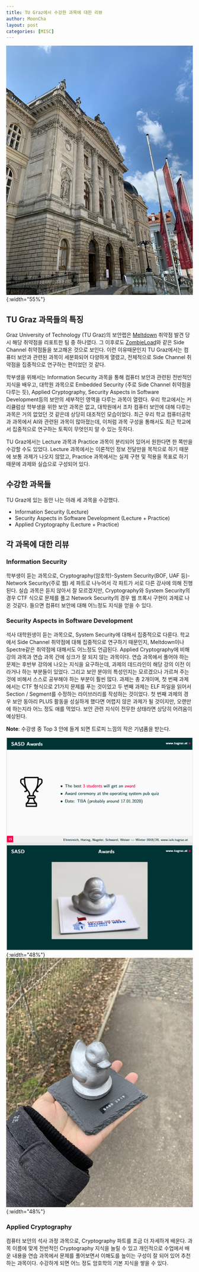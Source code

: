```yaml
---
title: TU Graz에서 수강한 과목에 대한 리뷰
author: MoonCha
layout: post
categories: [MISC]
---
```


![TU Graz Alte Campus](/assets/images/tu-graz-alte-campus.jpg){:width="55%"}

## TU Graz 과목들의 특징
Graz University of Technology (TU Graz)의 보안랩은 [Meltdown](https://meltdownattack.com/) 취약점 발견 당시 해당 취약점을 리포트한 팀 중 하나였다. 그 이후로도 [ZombieLoad](https://zombieloadattack.com/)와 같은 Side Channel 취약점들을 보고해온 것으로 보인다. 이런 이유때문인지 TU Graz에서는 컴퓨터 보안과 관련된 과목이 세분화되어 다양하게 열렸고, 전체적으로 Side Channel 취약점을 집중적으로 연구하는 편이었던 것 같다.

학부생을 위해서는 Information Security 과목을 통해 컴퓨터 보안과 관련된 전반적인 지식을 배우고, 대학원 과목으로 Embedded Security (주로 Side Channel 취약점을 다루는 듯), Applied Cryptography, Security Aspects in Software Development등의 보안의 세부적인 영역을 다루는 과목이 열렸다. 우리 학교에서는 커리큘럼상 학부생을 위한 보안 과목은 없고, 대학원에서 조차 컴퓨터 보안에 대해 다루는 과목은 거의 없었던 것 같은데 상당히 대조적인 모습이었다. 최근 우리 학교 컴퓨터공학과 과목에서 AI와 관련된 과목이 많아졌는데, 이처럼 과목 구성을 통해서도 최근 학교에서 집중적으로 연구하는 토픽이 무엇인지 알 수 있는 듯하다.

TU Graz에서는 Lecture 과목과 Practice 과목이 분리되어 있어서 원한다면 한 쪽만을 수강할 수도 있었다. Lecture 과목에서는 이론적인 정보 전달만을 목적으로 하기 때문에 보통 과제가 나오지 않았고, Practice 과목에서는 실제 구현 및 적용을 목표로 하기 때문에 과제와 실습으로 구성되어 있다.

## 수강한 과목들

TU Graz에 있는 동안 나는 아래 세 과목을 수강했다.

- Information Security (Lecture)
- Security Aspects in Software Development (Lecture + Practice)
- Applied Cryptography (Lecture + Practice)

## 각 과목에 대한 리뷰

### Information Security

학부생이 듣는 과목으로, Cryptography(암호학)-System Security(BOF, UAF 등)-Network Security(주로 웹) 세 파트로 나누어서 각 파트가 서로 다른 강사에 의해 진행된다. 실습 과목은 듣지 않아서 잘 모르겠지만, Cryptography와 System Security의 경우 CTF 식으로 문제를 풀고 Network Security의 경우 웹 프록시 구현이 과제로 나온 것같다. 들으면 컴퓨터 보안에 대해 어느정도 지식을 얻을 수 있다.

### Security Aspects in Software Development

석사 대학원생이 듣는 과목으로, System Security에 대해서 집중적으로 다룬다. 학교에서 Side Channel 취약점에 대해 집중적으로 연구하기 때문인지, Meltdown이나 Spectre같은 취약점에 대해서도 어느정도 언급된다. Applied Cryptography에 비해 강의 과목과 연습 과목 간에 싱크가 잘 되지 않는 과목이다. 연습 과목에서 풀어야 하는 문제는 후반부 강의에 나오는 지식을 요구하는데, 과제의 데드라인이 해당 강의 이전 이라거나 하는 부분들이 있었다. 그리고 보안 분야의 특성인지는 모르겠으나 가르쳐 주는 것에 비해서 스스로 공부해야 하는 부분이 훨씬 많다. 과제는 총 2개이며, 첫 번째 과제에서는 CTF 형식으로 21가지 문제를 푸는 것이었고 두 번째 과제는 ELF 파일을 읽어서 Section / Segment를 수정하는 라이브러리를 작성하는 것이었다. 첫 번째 과제의 경우 보안 동아리 PLUS 활동을 성실하게 했다면 어렵지 않은 과제가 될 것이지만, 오랜만에 하는지라 어느 정도 애를 먹었다. 보안 관련 지식이 전무한 상태라면 상당히 어려움이 예상된다.

**Note**: 수강생 중 Top 3 안에 들게 되면 트로피 느낌의 작은 기념품을 받는다.

![SASD Awards Slides](/assets/images/tu-graz-sasd-awards.jpg){:width="48%"}
![Iron Ducky](/assets/images/tu-graz-iron-ducky.jpg){:width="48%"}

### Applied Cryptography

컴퓨터 보안의 석사 과정 과목으로, Cryptography 파트를 조금 더 자세하게 배운다. 과목 이름에 맞게 전반적인 Cryptography 지식을 늘릴 수 있고 개인적으로 수업에서 배운 내용을 연습 과목에서 문제를 풀어보면서 이해도를 높이는 구성이 잘 되어 있어 추천하는 과목이다. 수강하게 되면 어느 정도 암호학의 기본 지식을 쌓을 수 있다.

